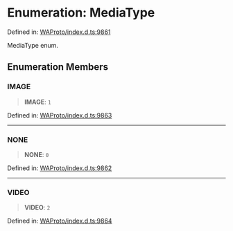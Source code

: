 # Enumeration: MediaType

Defined in: [WAProto/index.d.ts:9861](https://github.com/Fokusdotid/Baileys/blob/4c54e9ae0a9f37422d51e97c3454891bf06f36e1/WAProto/index.d.ts#L9861)

MediaType enum.

## Enumeration Members

### IMAGE

> **IMAGE**: `1`

Defined in: [WAProto/index.d.ts:9863](https://github.com/Fokusdotid/Baileys/blob/4c54e9ae0a9f37422d51e97c3454891bf06f36e1/WAProto/index.d.ts#L9863)

***

### NONE

> **NONE**: `0`

Defined in: [WAProto/index.d.ts:9862](https://github.com/Fokusdotid/Baileys/blob/4c54e9ae0a9f37422d51e97c3454891bf06f36e1/WAProto/index.d.ts#L9862)

***

### VIDEO

> **VIDEO**: `2`

Defined in: [WAProto/index.d.ts:9864](https://github.com/Fokusdotid/Baileys/blob/4c54e9ae0a9f37422d51e97c3454891bf06f36e1/WAProto/index.d.ts#L9864)
